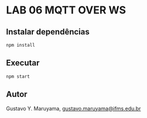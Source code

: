 LAB 06 MQTT OVER WS
====================

## Instalar dependências
```
npm install
```

## Executar
```
npm start
```

## Autor

Gustavo Y. Maruyama, gustavo.maruyama@ifms.edu.br